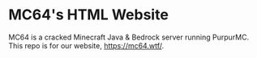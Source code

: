 # MC64's HTML Website

MC64 is a cracked Minecraft Java & Bedrock server running PurpurMC. This repo is for our website, https://mc64.wtf/.
